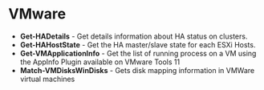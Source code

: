 # VMware

* **Get-HADetails** - Get details information about HA status on clusters.
* **Get-HAHostState** - Get the HA master/slave state for each ESXi Hosts.
* **Get-VMApplicationInfo** - Get the list of running process on a VM using the AppInfo Plugin available on VMware Tools 11
* **Match-VMDisksWinDisks** - Gets disk mapping information in VMWare virtual machines
